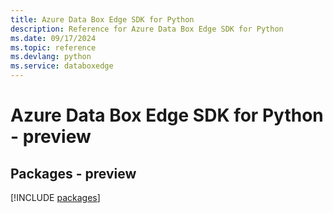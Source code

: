 ```yaml
---
title: Azure Data Box Edge SDK for Python
description: Reference for Azure Data Box Edge SDK for Python
ms.date: 09/17/2024
ms.topic: reference
ms.devlang: python
ms.service: databoxedge
---
```

# Azure Data Box Edge SDK for Python - preview
## Packages - preview
[!INCLUDE [packages](data-box-edge-index.md)]